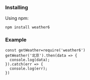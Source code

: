 ### Installing
Using npm:

 ```
 npm install weather6
 ```

### Example

```
const getWeather=require('weather6')
getWeather('北京').then(data => {
  console.log(data);
}).catch(err => {
  console.log(err);
})
```